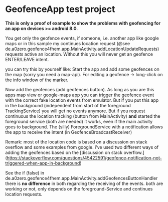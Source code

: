 # GeofenceApp test project 

**This is only a proof of example to show the problems with geofencing for an app on devices >= android 8.0.**

You get only the geofence events, if someone, i.e. another app like google maps or in this sample 
my continues location request (@see de.a0zero.geofence4fhem.app.MainActivity.addLocationUpdateRequests)
requests active an location. Without this you will never get an geofence ENTER/LEAVE intent.

you can try this by yourself like:
Start the app and add some geofences on the map (sorry you need a map-api). 
For editing a geofence -> long-click on the info window of the marker.

Now add the geofences (add geofences button). As long as you are this apps map view or google-maps app you can
trigger the geofence event with the correct fake location events from emulator.
But if you put this app in the background (independent from start of the foreground TrackingService)
you will get no events anymore.
But if you request continuous the location tracking (button from MainActivity) **and** started the 
foreground service (both are needed) it works, even if the main activity goes to background.
The (silly) ForegroundService with a notification allows the app to receive the intent (in GeofenceBroadcastReceiver)


Remark:
most of the location code is based on a discussion on stack overflow and some examples from google.
i've used two different ways of adding the geofences based on the [discussion on stack overflow.]
(https://stackoverflow.com/questions/45422591/geofence-notification-not-triggered-when-app-in-background)

See the if (false) in de.a0zero.geofence4fhem.app.MainActivity.addGeofencesButtonHandler
there is **no difference** in both regarding the receiving of the events. both are working or not, only 
depends on the foreground-Service and continues location requests.

